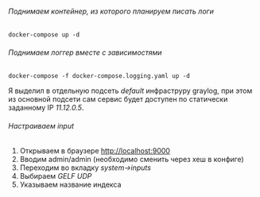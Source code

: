 ###### Поднимаем контейнер, из которого планируем писать логи
```
docker-compose up -d
```

###### Поднимаем логгер вместе с зависимостями
```
docker-compose -f docker-compose.logging.yaml up -d
```
Я выделил в отдельную подсеть *default* инфраструру graylog,
при этом из основной подсети сам сервис будет доступен по статически заданному IP *11.12.0.5*.

###### Настраиваем *input*
1. Открываем в браузере [http://localhost:9000](http://localhost:9000)
2. Вводим admin/admin (необходимо сменить через хеш в конфиге)
3. Переходим во вкладку *system->inputs*
4. Выбираем *GELF UDP*
5. Указываем название индекса


